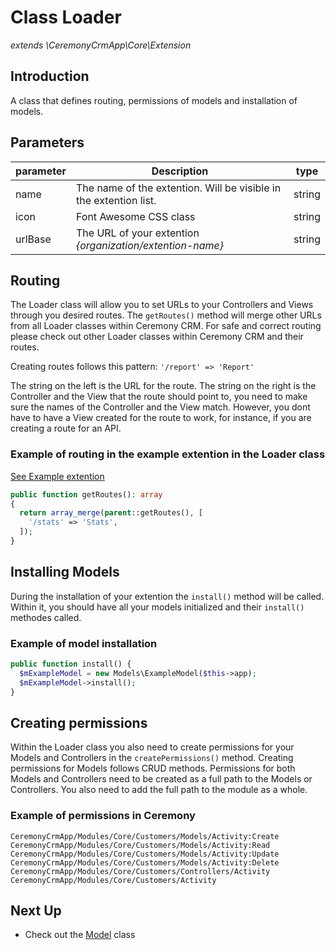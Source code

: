 # Class Loader

_extends \CeremonyCrmApp\Core\Extension_

## Introduction

A class that defines routing, permissions of models and installation of models.

## Parameters

| parameter | Description                                                       | type   |
| --------- | ----------------------------------------------------------------- | ------ |
| name      | The name of the extention. Will be visible in the extention list. | string |
| icon      | Font Awesome CSS class                                            | string |
| urlBase   | The URL of your extention _{organization/extention-name}_         | string |

## Routing

The Loader class will allow you to set URLs to your Controllers and Views through you desired routes.
The `getRoutes()` method will merge other URLs from all Loader classes within Ceremony CRM. For safe and correct routing please check out other Loader classes within Ceremony CRM and their routes.

Creating routes follows this pattern:
`'/report' => 'Report'`

The string on the left is the URL for the route. The string on the right is the Controller and the View that the route should point to, you need to make sure the names of the Controller and the View match. However, you dont have to have a View created for the route to work, for instance, if you are creating a route for an API.

### Example of routing in the example extention in the Loader class

[See Example extention](https://github.com/wai-blue/crmn-ext-hello-world)

```php
public function getRoutes(): array
{
  return array_merge(parent::getRoutes(), [
    '/stats' => 'Stats',
  ]);
}
```

## Installing Models

During the installation of your extention the ```install()``` method will be called. Within it, you should have all your models initialized and their ```install()``` methodes called.

### Example of model installation

```php
public function install() {
  $mExampleModel = new Models\ExampleModel($this->app);
  $mExampleModel->install();
}
```

## Creating permissions

Within the Loader class you also need to create permissions for your Models and Controllers in the  ```createPermissions()``` method.
Creating permissions for Models follows CRUD methods.
Permissions for both Models and Controllers need to be created as a full path to the Models or Controllers.
You also need to add the full path to the module as a whole.

### Example of permissions in Ceremony
```
CeremonyCrmApp/Modules/Core/Customers/Models/Activity:Create
CeremonyCrmApp/Modules/Core/Customers/Models/Activity:Read
CeremonyCrmApp/Modules/Core/Customers/Models/Activity:Update
CeremonyCrmApp/Modules/Core/Customers/Models/Activity:Delete
CeremonyCrmApp/Modules/Core/Customers/Controllers/Activity
CeremonyCrmApp/Modules/Core/Customers/Activity
```
## Next Up

- Check out the [Model](model.md) class
